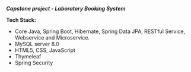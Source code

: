 ***Capstone project - Laboratory Booking System***

**Tech Stack:** 
- Core Java, Spring Boot, Hibernate, Spring Data JPA, RESTful Service, Webservice and Microservice.
- MySQL server 8.0
- HTML5, CSS, JavaScript
- Thymeleaf
- Spring Security